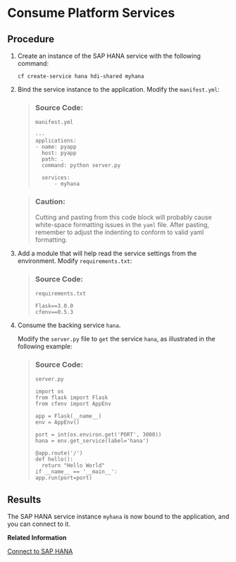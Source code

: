 <!-- loio56956fec78134abdb3ef85dc0b5b7fcb -->

# Consume Platform Services



## Procedure

1.  Create an instance of the SAP HANA service with the following command:

    `cf create-service hana hdi-shared myhana`

2.  Bind the service instance to the application. Modify the `manifest.yml`:

    > ### Source Code:  
    > `manifest.yml`
    > 
    > ```
    > ---
    > applications:
    > - name: pyapp
    > 	host: pyapp
    > 	path: .
    > 	command: python server.py
    > 	
    > 	services: 
    > 		- myhana
    > ```

    > ### Caution:  
    > Cutting and pasting from this code block will probably cause white-space formatting issues in the `yaml` file. After pasting, remember to adjust the indenting to conform to valid yaml formatting.

3.  Add a module that will help read the service settings from the environment. Modify `requirements.txt`:

    > ### Source Code:  
    > `requirements.txt`
    > 
    > ```
    > Flask==3.0.0
    > cfenv==0.5.3
    > ```

4.  Consume the backing service `hana`.

    Modify the `server.py` file to `get` the service `hana`, as illustrated in the following example:

    > ### Source Code:  
    > `server.py`
    > 
    > ```
    > import os
    > from flask import Flask
    > from cfenv import AppEnv
    > 
    > app = Flask(__name__)
    > env = AppEnv()
    > 
    > port = int(os.environ.get('PORT', 3000))
    > hana = env.get_service(label='hana')
    > 
    > @app.route('/')
    > def hello():
    > 	return "Hello World"
    > if __name__ == '__main__':
    > app.run(port=port)
    > ```




<a name="loio56956fec78134abdb3ef85dc0b5b7fcb__result_xcx_j5g_qcb"/>

## Results

The SAP HANA service instance `myhana` is now bound to the application, and you can connect to it.

**Related Information**  


[Connect to SAP HANA](connect-to-sap-hana-c452791.md "Use the hdbcli module to connect to SAP HANA Cloud.")

